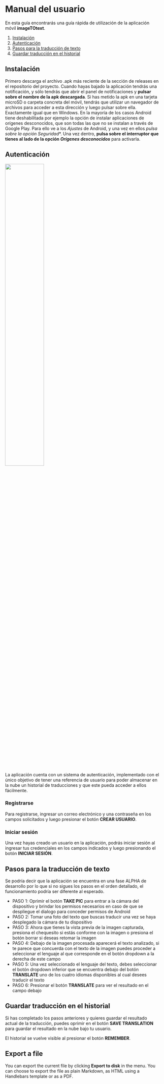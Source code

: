 # Manual del usuario

En esta guía encontrarás una guía rápida de utilización de la aplicación móvil **imageTOtext**.

 1. [Instalación](#instalación)
 2.  [Autenticación](#autenticación)
 3. [Pasos para la traducción de texto](#pasos-para-la-traducci%C3%B3n-de-texto)
 4. [Guardar traducción en el historial](#guardar-traducci%C3%B3n-en-el-historial)
 
## Instalación

Primero descarga el archivo .apk más reciente de la sección de releases en el repositorio del proyecto.
Cuando hayas bajado la aplicación tendrás una notificación, y sólo tendrás que abrir el panel de notificaciones y **pulsar sobre el nombre de la apk descargada**. Si has metido la apk en una tarjeta microSD o carpeta concreta del móvil, tendrás que utilizar un navegador de archivos para acceder a esta dirección y luego pulsar sobre ella. Exactamente igual que en Windows.
En la mayoría de los casos Android tiene deshabilitada por ejemplo la opción de instalar aplicaciones de orígenes desconocidos, que son todas las que no se instalan a través de Google Play. Para ello ve a los _Ajustes_ de Android, y una vez en ellos *pulsa sobre la opción *Seguridad***.
Una vez dentro, **pulsa sobre el interruptor que tienes al lado de la opción  _Orígenes desconocidos_** para activarla.

## Autenticación

<img src="C:\Users\USER\Pictures\UCA\WhatsApp Image 2022-07-06 at 1.23.44 PM.jpeg" width="50%">

La aplicación cuenta con un sistema de autenticación, implementado con el único objetivo de tener una referencia de usuario para poder almacenar en la nube un historial de traducciones y que este pueda acceder a ellos fácilmente.

### Registrarse 
Para registrarse, ingresar un correo electrónico y una contraseña en los campos solicitados y luego presionar el botón **CREAR USUARIO**.

### Iniciar sesión
Una vez hayas creado un usuario en la aplicación, podrás iniciar sesión al ingresar tus credenciales en los campos indicados y luego presionando el botón **INICIAR SESIÓN**.

## Pasos para la traducción de texto

Se podría decir que la aplicación se encuentra en una fase ALPHA de desarrollo por lo que si no sigues los pasos en el orden detallado, el funcionamiento podría ser diferente al esperado.

 - PASO 1: Oprimir el botón **TAKE PIC** para entrar a la cámara del dispositivo y brindar los permisos necesarios en caso de que se despliegue el dialogo para conceder permisos de Android 
 - PASO 2: Tomar una foto del texto que buscas traducir una vez se haya desplegado la cámara de tu dispositivo 
 - PASO 3: Ahora que tienes la vista previa de la imagen capturada, presiona el chequesito si estás conforme con la imagen o presiona el botón borrar si deseas retomar la imagen
 - PASO 4: Debajo de la imagen procesada aparecerá el texto analizado, si te parece que concuerda con el texto de la imagen puedes proceder a seleccionar el lenguaje al que corresponde en el botón dropdown a la derecha de este campo
 - PASO 5: Una vez seleccionado el lenguaje del texto, debes seleccionar el botón dropdown inferior que se encuentra debajo del botón **TRANSLATE** uno de los cuatro idiomas disponibles al cual desees traducir el texto
 - PASO 6: Presionar el botón **TRANSLATE** para ver el resultado en el campo debajo

## Guardar traducción en el historial

Si has completado los pasos anteriores y quieres guardar el resultado actual de la traducción, puedes oprimir en el botón **SAVE TRANSLATION** para guardar el resultado en la nube bajo tu usuario.

El historial se vuelve visible al presionar el botón **REMEMBER**.

## Export a file

You can export the current file by clicking **Export to disk** in the menu. You can choose to export the file as plain Markdown, as HTML using a Handlebars template or as a PDF.
